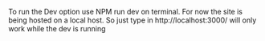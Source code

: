To run the Dev option use NPM run dev on terminal. For now the site is being hosted on a local host. So just type in http://localhost:3000/ will only work while the dev is running

